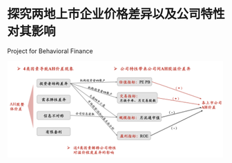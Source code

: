 # 探究两地上市企业价格差异以及公司特性对其影响
Project for Behavioral Finance

<p float="left" align="left">
  <img src="/conclusion.png" / width="500">
</p>
